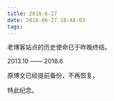 ```yaml
---
title: 2018-6-27
date: 2018-06-27 18:48:03
tags:
---
```


老博客站点的历史使命已于昨晚终结。

2013.10 —— 2018.6

原博文已经提前备份，不再恢复。

特此纪念。
